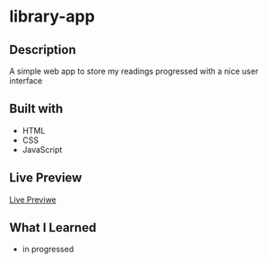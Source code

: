 # library-app

## Description

A simple web app to store my readings progressed with a nice user interface

## Built with

- HTML
- CSS
- JavaScript

## Live Preview

[Live Previwe](https://thaqifazfar15.github.io/library-app/)

## What I Learned

- in progressed
